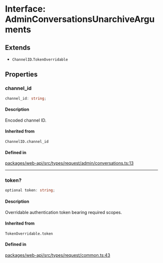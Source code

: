 # Interface: AdminConversationsUnarchiveArguments

## Extends

- `ChannelID`.`TokenOverridable`

## Properties

### channel\_id

```ts
channel_id: string;
```

#### Description

Encoded channel ID.

#### Inherited from

`ChannelID.channel_id`

#### Defined in

[packages/web-api/src/types/request/admin/conversations.ts:13](https://github.com/slackapi/node-slack-sdk/blob/main/packages/web-api/src/types/request/admin/conversations.ts#L13)

***

### token?

```ts
optional token: string;
```

#### Description

Overridable authentication token bearing required scopes.

#### Inherited from

`TokenOverridable.token`

#### Defined in

[packages/web-api/src/types/request/common.ts:43](https://github.com/slackapi/node-slack-sdk/blob/main/packages/web-api/src/types/request/common.ts#L43)
